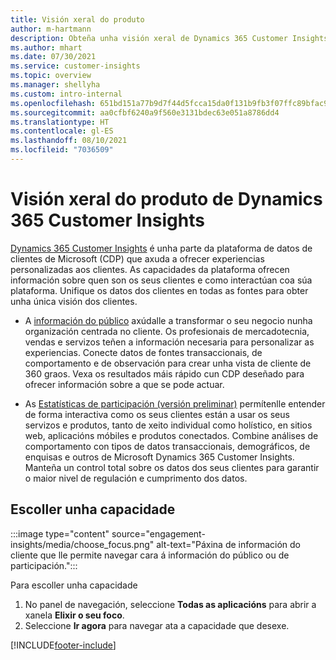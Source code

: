 ```yaml
---
title: Visión xeral do produto
author: m-hartmann
description: Obteña unha visión xeral de Dynamics 365 Customer Insights e as súas capacidades.
ms.author: mhart
ms.date: 07/30/2021
ms.service: customer-insights
ms.topic: overview
ms.manager: shellyha
ms.custom: intro-internal
ms.openlocfilehash: 651bd151a77b9d7f44d5fcca15da0f131b9fb3f07ffc89bfac9c0aa6f799e9b1
ms.sourcegitcommit: aa0cfbf6240a9f560e3131bdec63e051a8786dd4
ms.translationtype: HT
ms.contentlocale: gl-ES
ms.lasthandoff: 08/10/2021
ms.locfileid: "7036509"
---
```

# <a name="product-overview-for-dynamics-365-customer-insights"></a>Visión xeral do produto de Dynamics 365 Customer Insights

[Dynamics 365 Customer Insights](https://dynamics.microsoft.com/ai/customer-insights/) é unha parte da plataforma de datos de clientes de Microsoft (CDP) que axuda a ofrecer experiencias personalizadas aos clientes. As capacidades da plataforma ofrecen información sobre quen son os seus clientes e como interactúan coa súa plataforma. Unifique os datos dos clientes en todas as fontes para obter unha única visión dos clientes.


- A [información do público](audience-insights/overview.md) axúdalle a transformar o seu negocio nunha organización centrada no cliente. Os profesionais de mercadotecnia, vendas e servizos teñen a información necesaria para personalizar as experiencias. Conecte datos de fontes transaccionais, de comportamento e de observación para crear unha vista de cliente de 360 graos. Vexa os resultados máis rápido cun CDP deseñado para ofrecer información sobre a que se pode actuar. 

- As [Estatísticas de participación (versión preliminar)](engagement-insights/index.yml) permítenlle entender de forma interactiva como os seus clientes están a usar os seus servizos e produtos, tanto de xeito individual como holístico, en sitios web, aplicacións móbiles e produtos conectados. Combine análises de comportamento con tipos de datos transaccionais, demográficos, de enquisas e outros de Microsoft Dynamics 365 Customer Insights. Manteña un control total sobre os datos dos seus clientes para garantir o maior nivel de regulación e cumprimento dos datos.
 
## <a name="choose-a-capability"></a>Escoller unha capacidade

:::image type="content" source="engagement-insights/media/choose_focus.png" alt-text="Páxina de información do cliente que lle permite navegar cara á información do público ou de participación.":::

Para escoller unha capacidade

1. No panel de navegación, seleccione **Todas as aplicacións** para abrir a xanela **Elixir o seu foco**.
1. Seleccione **Ir agora** para navegar ata a capacidade que desexe.


[!INCLUDE[footer-include](includes/footer-banner.md)]